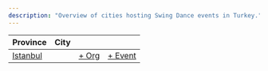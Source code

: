 ```yaml
---
description: "Overview of cities hosting Swing Dance events in Turkey."
---
```


| Province | City | | |
| --- | --- | --- | --- |
| [Istanbul](by_city.md#istanbul) | | [+ Org](https://github.com/swingdance/orgs/issues/new?assignees=&labels=add+org&projects=&template=02-add_entity.yml&title=%5Btr_TR%5D%20Add%20Org%3A%20%3CName%3E&region=tr_TR&province=Istanbul&city=Istanbul) | [+ Event](https://github.com/swingdance/events/issues/new?assignees=&labels=add+event&projects=&template=02-add_entity.yml&title=%5B2024%2Ftr_TR%5D%20Add%20Event%3A%20%3CName%3E&region=tr_TR&province=Istanbul&city=Istanbul&org_id=&date_starts=2024-&date_ends=2024-) |
